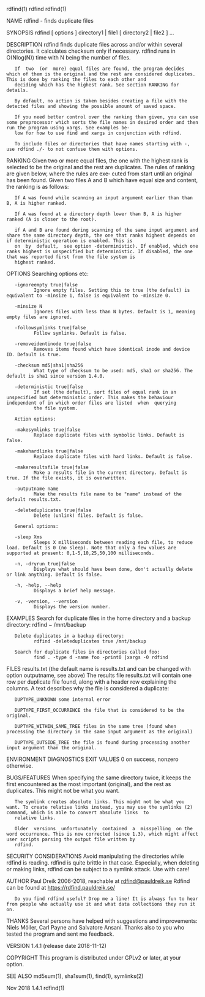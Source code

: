 rdfind(1)                                                                                    rdfind                                                                                   rdfind(1)

NAME
       rdfind - finds duplicate files

SYNOPSIS
       rdfind [ options ] directory1 | file1 [ directory2 | file2 ] ...

DESCRIPTION
       rdfind finds duplicate files across and/or within several directories. It calculates checksum only if necessary.  rdfind runs in O(Nlog(N)) time with N being the number of files.

       If  two  (or  more) equal files are found, the program decides which of them is the original and the rest are considered duplicates. This is done by ranking the files to each other and
       deciding which has the highest rank. See section RANKING for details.

       By default, no action is taken besides creating a file with the detected files and showing the possible amount of saved space.

       If you need better control over the ranking than given, you can use some preprocessor which sorts the file names in desired order and then run the program using xargs. See examples be‐
       low for how to use find and xargs in conjunction with rdfind.

       To include files or directories that have names starting with -, use rdfind ./- to not confuse them with options.

RANKING
       Given  two or more equal files, the one with the highest rank is selected to be the original and the rest are duplicates. The rules of ranking are given below, where the rules are exe‐
       cuted from start until an original has been found. Given two files A and B which have equal size and content, the ranking is as follows:

       If A was found while scanning an input argument earlier than than B, A is higher ranked.

       If A was found at a directory depth lower than B, A is higher ranked (A is closer to the root).

       if A and B are found during scanning of the same input argument and share the same directory depth, the one that ranks highest depends on if deterministic operation is enabled. This is
       on  by  default,  see option -deterministic). If enabled, which one ranks highest is unspecified but deterministic. If disabled, the one that was reported first from the file system is
       highest ranked.

OPTIONS
       Searching options etc:

       -ignoreempty true|false
              Ignore empty files. Setting this to true (the default) is equivalent to -minsize 1, false is equivalent to -minsize 0.

       -minsize N
              Ignores files with less than N bytes. Default is 1, meaning empty files are ignored.

       -followsymlinks true|false
              Follow symlinks. Default is false.

       -removeidentinode true|false
              Removes items found which have identical inode and device ID. Default is true.

       -checksum md5|sha1|sha256
              What type of checksum to be used: md5, sha1 or sha256. The default is sha1 since version 1.4.0.

       -deterministic true|false
              If set (the default), sort files of equal rank in an unspecified but deterministic order. This makes the behaviour independent of in which order files are listed  when  querying
              the file system.

       Action options:

       -makesymlinks true|false
              Replace duplicate files with symbolic links. Default is false.

       -makehardlinks true|false
              Replace duplicate files with hard links. Default is false.

       -makeresultsfile true|false
              Make a results file in the current directory. Default is true. If the file exists, it is overwritten.

       -outputname name
              Make the results file name to be "name" instead of the default results.txt.

       -deleteduplicates true|false
              Delete (unlink) files. Default is false.

       General options:

       -sleep Xms
              Sleeps X milliseconds between reading each file, to reduce load. Default is 0 (no sleep). Note that only a few values are supported at present: 0,1-5,10,25,50,100 milliseconds.

       -n, -dryrun true|false
              Displays what should have been done, don't actually delete or link anything. Default is false.

       -h, -help, --help
              Displays a brief help message.

       -v, -version, --version
              Displays the version number.

EXAMPLES
       Search for duplicate files in the home directory and a backup directory:
              rdfind ~ /mnt/backup

       Delete duplicates in a backup directory:
              rdfind -deleteduplicates true /mnt/backup

       Search for duplicate files in directories called foo:
              find . -type d -name foo -print0 |xargs -0 rdfind

FILES
       results.txt  (the  default  name  is results.txt and can be changed with option outputname, see above) The results file results.txt will contain one row per duplicate file found, along
       with a header row explaining the columns.  A text describes why the file is considered a duplicate:

       DUPTYPE_UNKNOWN some internal error

       DUPTYPE_FIRST_OCCURRENCE the file that is considered to be the original.

       DUPTYPE_WITHIN_SAME_TREE files in the same tree (found when processing the directory in the same input argument as the original)

       DUPTYPE_OUTSIDE_TREE the file is found during processing another input argument than the original.

ENVIRONMENT
DIAGNOSTICS
EXIT VALUES
       0 on success, nonzero otherwise.

BUGS/FEATURES
       When specifying the same directory twice, it keeps the first encountered as the most important (original), and the rest as duplicates. This might not be what you want.

       The symlink creates absolute links. This might not be what you want. To create relative links instead, you may use the symlinks (2) command, which is able to convert absolute links  to
       relative links.

       Older  versions  unfortunately  contained  a  misspelling  on the word occurrence. This is now corrected (since 1.3), which might affect user scripts parsing the output file written by
       rdfind.

SECURITY CONSIDERATIONS
       Avoid manipulating the directories while rdfind is reading.  rdfind is quite brittle in that case. Especially, when deleting or making links, rdfind can be subject to a symlink attack.
       Use with care!

AUTHOR
       Paul Dreik 2006-2018, reachable at rdfind@pauldreik.se Rdfind can be found at https://rdfind.pauldreik.se/

       Do you find rdfind useful? Drop me a line! It is always fun to hear from people who actually use it and what data collections they run it on.

THANKS
       Several persons have helped with suggestions and improvements: Niels Möller, Carl Payne and Salvatore Ansani. Thanks also to you who tested the program and sent me feedback.

VERSION
       1.4.1 (release date 2018-11-12)

COPYRIGHT
       This program is distributed under GPLv2 or later, at your option.

SEE ALSO
       md5sum(1), sha1sum(1), find(1), symlinks(2)

Nov 2018                                                                                     1.4.1                                                                                    rdfind(1)
